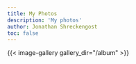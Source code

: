 ```yaml
---
title: My Photos
description: 'My photos'
author: Jonathan Shreckengost
toc: false
---
```


{{< image-gallery gallery_dir="/album" >}}
